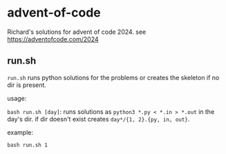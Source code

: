 # advent-of-code

Richard's solutions for advent of code 2024.
see https://adventofcode.com/2024

## run.sh

`run.sh` runs python solutions for the problems or creates the skeleton if no dir is present. 

usage:

`bash run.sh [day]`: runs solutions as `python3 *.py < *.in > *.out` in the day's dir. if dir doesn't exist creates `day*/{1, 2}.{py, in, out}`.

example:
```
bash run.sh 1
```